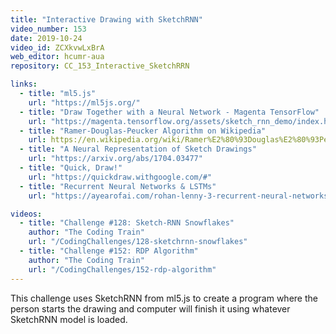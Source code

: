 ```yaml
---
title: "Interactive Drawing with SketchRNN"
video_number: 153
date: 2019-10-24
video_id: ZCXkvwLxBrA
web_editor: hcumr-aua
repository: CC_153_Interactive_SketchRRN

links:
  - title: "ml5.js"
    url: "https://ml5js.org/"
  - title: "Draw Together with a Neural Network - Magenta TensorFlow"
    url: "https://magenta.tensorflow.org/assets/sketch_rnn_demo/index.html"
  - title: "Ramer-Douglas-Peucker Algorithm on Wikipedia"
    url: https://en.wikipedia.org/wiki/Ramer%E2%80%93Douglas%E2%80%93Peucker_algorithm
  - title: "A Neural Representation of Sketch Drawings"
    url: "https://arxiv.org/abs/1704.03477"
  - title: "Quick, Draw!"
    url: "https://quickdraw.withgoogle.com/#"
  - title: "Recurrent Neural Networks & LSTMs"
    url: "https://ayearofai.com/rohan-lenny-3-recurrent-neural-networks-10300100899b"

videos:
  - title: "Challenge #128: Sketch-RNN Snowflakes"
    author: "The Coding Train"
    url: "/CodingChallenges/128-sketchrnn-snowflakes"
  - title: "Challenge #152: RDP Algorithm"
    author: "The Coding Train"
    url: "/CodingChallenges/152-rdp-algorithm"
---
```


This challenge uses SketchRNN from ml5.js to create a program where the person starts the drawing and computer will finish it using whatever SketchRNN model is loaded.
